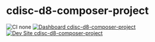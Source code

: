# cdisc-d8-composer-project

![CI none](https://img.shields.io/badge/ci-none-orange.svg)
[![Dashboard cdisc-d8-composer-project](https://img.shields.io/badge/dashboard-cdisc_d8_composer_project-yellow.svg)](https://dashboard.pantheon.io/sites/dac6f289-4964-41a0-b07e-5032c1c80dce#dev/code)
[![Dev Site cdisc-d8-composer-project](https://img.shields.io/badge/site-cdisc_d8_composer_project-blue.svg)](http://dev-cdisc-d8-composer-project.pantheonsite.io/)